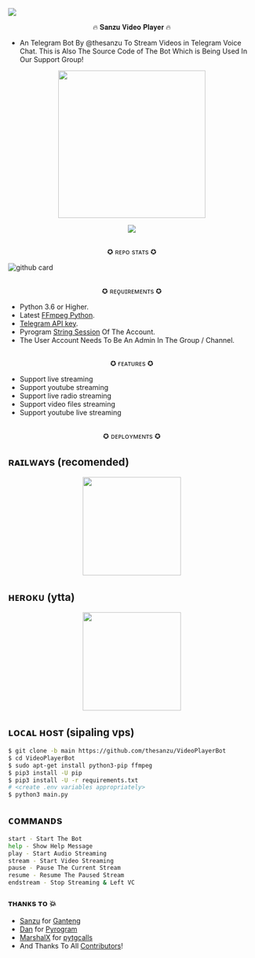 <img src="https://user-images.githubusercontent.com/73097560/115834477-dbab4500-a447-11eb-908a-139a6edaec5c.gif">

<p align="center">🔥 𝐒𝐚𝐧𝐳𝐮 𝐕𝐢𝐝𝐞𝐨 𝐏𝐥𝐚𝐲𝐞𝐫 🔥</p>

- An Telegram Bot By @thesanzu To Stream Videos in Telegram Voice Chat. This is Also The Source Code of The Bot Which is Being Used In Our Support Group!

<p align="center"><a href="https://t.me/TheSanzuXD"><img src="https://telegra.ph/file/f7a29d160344e921be17b.jpg" width="300"></a></p>
<p align="center">
    <a href="https://www.python.org/" alt="made-with-python"> <img src="https://img.shields.io/badge/Made%20with-Python-black.svg?style=flat-square&logo=python&logoColor=blue&color=red" /></a>

##
<p align="center"> ✪ ʀᴇᴘᴏ sᴛᴀᴛs ✪ </p>


![github card](https://github-readme-stats.vercel.app/api/pin/?username=thesanzu&repo=VideoPlayerBot&theme=dark)

##
<p align="center"> ✪ ʀᴇǫᴜɪʀᴇᴍᴇɴᴛs ✪ </p>

- Python 3.6 or Higher.
- Latest [FFmpeg Python](https://www.ffmpeg.org/).
- [Telegram API key](https://docs.pyrogram.org/intro/quickstart#enjoy-the-api).
- Pyrogram [String Session](http://t.me/genStr_robot) Of The Account.
- The User Account Needs To Be An Admin In The Group / Channel.

##
<p align="center"> ✪ ғᴇᴀᴛᴜʀᴇs ✪ </p>

- Support live streaming
- Support youtube streaming
- Support live radio streaming
- Support video files streaming
- Support youtube live streaming

##
<p align="center"> ✪ ᴅᴇᴘʟᴏʏᴍᴇɴᴛs ✪ </p>


## ʀᴀɪʟᴡᴀʏs (recomended)
<p align="center"><a href="https://railway.app/new/template?template=https%3A%2F%2Fgithub.com%2Fthesanzu%2FVideoPlayerBot&envs=API_ID%2CAPI_HASH%2CBOT_TOKEN%2CSESSION_STRING%2CASSISTANT_NAME%2CSUDO_USERS%2CREPLY_MESSAGE%2CSUPPORT_GROUP%2CUPDATES_CHANNEL&optionalEnvs=REPLY_MESSAGE%2CSUPPORT_GROUP%2CUPDATES_CHANNEL&API_IDDesc=User+Account+Telegram+API_ID+get+it+from+my.telegram.org%2Fapps&API_HASHDesc=User+Account+Telegram+API_HASH+get+it+from+my.telegram.org%2Fapps&BOT_TOKENDesc=Your+Telegram+Bot+Token%2C+get+it+from+%40Botfather+XD&SESSION_STRINGDesc=Pyrogram+Session+String+of+User+Account%2C+get+it+from+%40genStr_robot&ASSISTANT_NAMEDesc=Your+Video+Player%27s+assistant+username+without+%40&SUDO_USERSDesc=ID+of+Sudo+Users+who+can+use+Admin+commands+%28for+multiple+users+seperated+by+space%29&REPLY_MESSAGEDesc=A+reply+message+to+those+who+message+the+USER+account+in+PM.+Make+it+blank+if+you+do+not+need+this+feature.&SUPPORT_GROUPDesc=Support+Group+username+without+%40+%5BLeave+this+if+you+don%27t+have+one%5D&UPDATES_CHANNELDesc=Updates+Channel+username+without+%40+%5BLeave+this+if+you+don%27t+have+one%5D&SUPPORT_GROUPDefault=Reyn0pe&UPDATES_CHANNELDefault=TheSanzuXD&REPLY_MESSAGEDefault=Hello+Sir%2C+I%27m+a+bot+to+stream+videos+on+telegram+voice+chat%2C+not+having+time+to+chat+with+you+%F0%9F%98%82%21&referralCode=SAFONE"><img src="https://img.shields.io/badge/Deploy%20To%20Railway-charcoal    ?style=for-the-badge&logo=railway" width="200""/></a></p>

## ʜᴇʀᴏᴋᴜ (ytta)
<p align="center"><a href="https://heroku.com/deploy"> <img src="https://img.shields.io/badge/Deploy%20On%20Heroku-charcoal?style=for-the-badge&logo=heroku" width="200""/></a></p>

## ʟᴏᴄᴀʟ ʜᴏsᴛ (sipaling vps)
```sh
$ git clone -b main https://github.com/thesanzu/VideoPlayerBot
$ cd VideoPlayerBot
$ sudo apt-get install python3-pip ffmpeg
$ pip3 install -U pip
$ pip3 install -U -r requirements.txt
# <create .env variables appropriately>
$ python3 main.py
```


## ᴄᴏᴍᴍᴀɴᴅs
```sh
start - Start The Bot
help - Show Help Message
play - Start Audio Streaming
stream - Start Video Streaming
pause - Pause The Current Stream
resume - Resume The Paused Stream
endstream - Stop Streaming & Left VC
```


### ᴛʜᴀɴᴋs ᴛᴏ 💥
*  [Sanzu](https://github.com/thesanzu) for [Ganteng](https://github.com/thesanzu/VideoPlayerBot) 
*  [Dan](https://github.com/delivrance) for [Pyrogram](https://github.com/pyrogram/pyrogram) 
*  [MarshalX](https://github.com/MarshalX) for [pytgcalls](https://github.com/MarshalX/tgcalls) 
*  And Thanks To All [Contributors](https://github.com/thesanzu/VideoPlayerBot/graphs/contributors)! 
